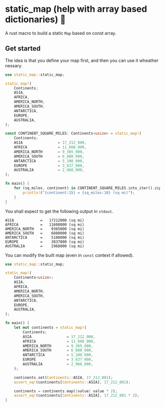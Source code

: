# static_map (help with array based dictionaries) 📙

A rust macro to build a static `Map` based on const array.

## Get started

The idea is that you define your map first, and then you can use it wheather nessary.

```rust
use static_map::static_map;

static_map!(
    Continents;
    ASIA,
    AFRICA,
    AMERICA_NORTH,
    AMERICA_SOUTH,
    ANTARCTICA,
    EUROPE,
    AUSTRALIA,
);

const CONTINENT_SQUARE_MILES: Continents<usize> = static_map!(
    Continents;
    ASIA                = 17_212_000,
    AFRICA              = 11_608_000,
    AMERICA_NORTH       = 9_365_000,
    AMERICA_SOUTH       = 6_880_000,
    ANTARCTICA          = 5_100_000,
    EUROPE              = 3_837_000,
    AUSTRALIA           = 2_968_000,
);

fn main() {
    for (sq_miles, continent) in CONTINENT_SQUARE_MILES.into_iter().zip(Continents::names()) {
        println!("{continent:15} = {sq_miles:10} (sq mi)");
    }
}
```

You shall expect to get the following output in `stdout`.

```text
ASIA            =   17212000 (sq mi)
AFRICA          =   11608000 (sq mi)
AMERICA_NORTH   =    9365000 (sq mi)
AMERICA_SOUTH   =    6880000 (sq mi)
ANTARCTICA      =    5100000 (sq mi)
EUROPE          =    3837000 (sq mi)
AUSTRALIA       =    2968000 (sq mi)
```

You can modify the built map (even in `const` context if allowed).

```rust
use static_map::static_map;

static_map!(
    Continents<usize>;
    ASIA,
    AFRICA,
    AMERICA_NORTH,
    AMERICA_SOUTH,
    ANTARCTICA,
    EUROPE,
    AUSTRALIA,
);

fn main() {
    let mut continents = static_map!(
        Continents;
        ASIA                = 17_212_000,
        AFRICA              = 11_608_000,
        AMERICA_NORTH       = 9_365_000,
        AMERICA_SOUTH       = 6_880_000,
        ANTARCTICA          = 5_100_000,
        EUROPE              = 3_837_000,
        AUSTRALIA           = 2_968_000,
    );

    continents.set(Continents::ASIA, 17_212_001);
    assert_eq!(continents[Continents::ASIA], 17_212_001);

    continents = continents.map(|value| value * 2);
    assert_eq!(continents[Continents::ASIA], 17_212_001 * 2);
}
```